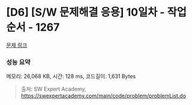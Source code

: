 # [D6] [S/W 문제해결 응용] 10일차 - 작업순서 - 1267 

[문제 링크](https://swexpertacademy.com/main/code/problem/problemDetail.do?contestProbId=AV18TrIqIwUCFAZN) 

### 성능 요약

메모리: 26,068 KB, 시간: 128 ms, 코드길이: 1,631 Bytes



> 출처: SW Expert Academy, https://swexpertacademy.com/main/code/problem/problemList.do